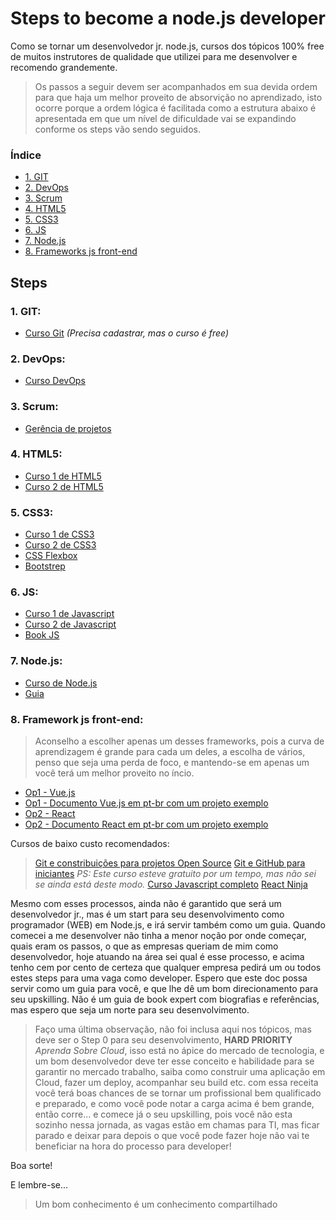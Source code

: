 # Steps to become a node.js developer

Como se tornar um desenvolvedor jr. node.js, cursos dos tópicos 100% free de muitos instrutores de qualidade que utilizei para me desenvolver e recomendo grandemente.

> Os passos a seguir devem ser acompanhados em sua devida ordem para que haja um melhor proveito de absorvição no aprendizado, isto ocorre porque a ordem lógica é facilitada como a estrutura abaixo é apresentada em que um nível de dificuldade vai se expandindo conforme os steps vão sendo seguidos.

  ### Índice
- [1. GIT](#1-git)
- [2. DevOps](#2-devops)
- [3. Scrum](#3-scrum)
- [4. HTML5](#4-html5)
- [5. CSS3](#5-css3)
- [6. JS](#6-js)
- [7. Node.js](#7-nodejs)
- [8. Frameworks js front-end](#8-framework-js-front-end)
    
## Steps 

 ### 1. GIT:
- [Curso Git](https://www.schoolofnet.com/curso/git/controle-de-versao/git-e-github/) *(Precisa cadastrar, mas o curso é free)*

### 2. DevOps:
-  [Curso DevOps](https://www.youtube.com/watch?v=HzX6ZhmUjoE&feature=youtu.be)

### 3. Scrum:
- [Gerência de projetos](https://www.youtube.com/watch?v=DHLA8X_ujwo)

### 4. HTML5:
- [Curso 1 de HTML5 ](https://jornadadodev.com.br/cursos/curso-completo-de-html5?utm_source=facebook&utm_campaign=desenvolvimento_web&utm_medium=grupos&utm_content=curso-completo-de-html-5)
- [Curso 2 de HTML5](https://jornadadodev.com.br/cursos/aprenda-html-em-1-hora?utm_source=facebook&utm_campaign=desenvolvimento_web&utm_medium=grupos&utm_content=aprenda-html-em-1-hora)

### 5. CSS3:
- [Curso 1 de CSS3](https://jornadadodev.com.br/cursos/curso-completo-de-css-3?utm_source=facebook&utm_campaign=desenvolvimento_web&utm_medium=grupos&utm_content=curso-completo-de-css-3)
- [Curso 2 de CSS3](https://www.youtube.com/playlist?list=PLwXQLZ3FdTVGf7GUtiOFLc_9AXO25iIzG)
- [CSS Flexbox](https://www.origamid.com/curso/css-flexbox/)
- [Bootstrep](https://jornadadodev.com.br/cursos/curso-de-bootstrap-30)

### 6. JS:
- [Curso 1 de Javascript](https://jornadadodev.com.br/cursos/curso-completo-de-javascript?utm_source=facebook&utm_campaign=desenvolvimento_web&utm_medium=grupos&utm_content=curso-completo-de-javascript)
- [Curso 2 de Javascript](https://www.youtube.com/playlist?list=PLWd_VnthxxLdQyD4SiYlXFJK9nsxUFkHt)
- [Book JS](https://github.com/braziljs/eloquente-javascript)

### 7. Node.js:
- [Curso de Node.js](https://www.youtube.com/watch?v=LLqq6FemMNQ&list=PLJ_KhUnlXUPtbtLwaxxUxHqvcNQndmI4B)
- [Guia](https://nodejs.org/pt-br/docs/guides/)

### 8. Framework js front-end:
> Aconselho a escolher apenas um desses frameworks, pois a curva de aprendizagem é grande para cada um deles, a escolha de vários, penso que seja uma perda de foco, e mantendo-se em apenas um você terá um melhor proveito no íncio.
- [Op1 - Vue.js](https://www.youtube.com/watch?v=Rz7D51uU_gY&list=PLWNaqtzH6CWR-dykXeDD5XmMzJur9JBIh)
- [Op1 - Documento Vue.js em pt-br com um projeto exemplo](https://br.vuejs.org/v2/guide/)
- [Op2 - React](https://www.youtube.com/watch?v=0k3czp6O-qg&list=PLXe1Uv1JGlTbrdrcZIZOabEBSpeNeVHD7)
- [Op2 - Documento React em pt-br com um projeto exemplo](https://pt-br.reactjs.org/tutorial/tutorial.html)



Cursos de baixo custo recomendados:
> [Git e constribuições para projetos Open Source](https://www.udemy.com/course/git-e-github/learn/lecture/6995588#overview)
> [Git e GitHub para iniciantes](https://www.udemy.com/course/git-e-github-para-iniciantes/learn/lecture/5120486?start=0#overview) *PS: Este curso esteve gratuito por um tempo, mas não sei se ainda está deste modo.*
> [Curso Javascript completo](https://www.udemy.com/course/javascript-completo-2018-do-iniciante-ao-mestre/learn/lecture/8764238#overview)
> [React Ninja](https://www.udemy.com/course/reactjs-ninja-modulo-react-webpack/learn/lecture/6964372#overview)

Mesmo com esses processos, ainda não é garantido que será um desenvolvedor jr., mas é um start para seu desenvolvimento como programador (WEB) em Node.js, e irá servir também como um guia.
Quando comecei a me desenvolver não tinha a menor noção por onde começar, quais eram os passos, o que as empresas queriam de mim como desenvolvedor, hoje atuando na área sei qual é esse processo, e acima tenho cem por cento de certeza que qualquer empresa pedirá um ou todos estes steps para uma vaga como developer.
Espero que este doc possa servir como um guia para você, e que lhe dê um bom direcionamento para seu upskilling. Não é um guia de book expert com biografias e referências, mas espero que seja um norte para seu desenvolvimento.

> Faço uma última observação, não foi inclusa aqui nos tópicos, mas deve ser o Step 0 para seu desenvolvimento, **HARD PRIORITY** *Aprenda Sobre Cloud*, isso está no ápice do mercado de tecnologia, e um bom desenvolvedor deve ter esse conceito e habilidade para se garantir no mercado trabalho, saiba como construir uma aplicação em Cloud, fazer um deploy, acompanhar seu build etc. com essa receita você terá boas chances de se tornar um profissional bem qualificado e preparado, e como você pode notar a carga acima é bem grande, então corre... e comece já o seu upskilling, pois você não esta sozinho nessa jornada, as vagas estão em chamas para TI, mas ficar parado e deixar para depois o que você pode fazer hoje não vai te beneficiar na hora do processo para developer!

Boa sorte!

E lembre-se...
> Um bom conhecimento é um conhecimento compartilhado
